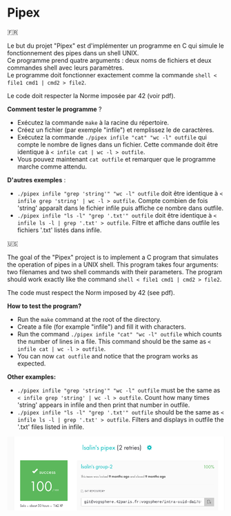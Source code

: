 # Pipex

🇫🇷

Le but du projet "Pipex" est d'implémenter un programme en C qui simule le fonctionnement des pipes dans un shell UNIX.  
Ce programme prend quatre arguments : deux noms de fichiers et deux commandes shell avec leurs paramètres.  
Le programme doit fonctionner exactement comme la commande `shell < file1 cmd1 | cmd2 > file2`.

Le code doit respecter la Norme imposée par 42 (voir pdf).

__Comment tester le programme__ ?

* Exécutez la commande `make` à la racine du répertoire.
* Créez un fichier (par exemple "infile") et remplissez le de caractères.
* Exécutez la commande `./pipex infile "cat" "wc -l" outfile` qui compte le nombre de lignes dans un fichier. Cette commande doit être identique à `< infile cat | wc -l > outfile`.
* Vous pouvez maintenant `cat outfile` et remarquer que le programme marche comme attendu.
  
__D'autres exemples__ :

* `./pipex infile "grep 'string'" "wc -l" outfile` doit être identique à `< infile grep 'string' | wc -l > outfile`. Compte combien de fois 'string' apparaît dans le fichier infile puis affiche ce nombre dans outfile.
* `./pipex infile "ls -l" "grep '.txt'" outfile` doit être identique à `< infile ls -l | grep '.txt' > outfile`. Filtre et affiche dans outfile les fichiers '.txt' listés dans infile.

🇺🇸

The goal of the "Pipex" project is to implement a C program that simulates the operation of pipes in a UNIX shell.
This program takes four arguments: two filenames and two shell commands with their parameters.
The program should work exactly like the command `shell < file1 cmd1 | cmd2 > file2`.

The code must respect the Norm imposed by 42 (see pdf).

__How to test the program?__

* Run the `make` command at the root of the directory.
* Create a file (for example "infile") and fill it with characters.
* Run the command `./pipex infile "cat" "wc -l" outfile` which counts the number of lines in a file. This command should be the same as `< infile cat | wc -l > outfile`.
* You can now `cat outfile` and notice that the program works as expected.

__Other examples:__

* `./pipex infile "grep 'string'" "wc -l" outfile` must be the same as `< infile grep 'string' | wc -l > outfile`. Count how many times 'string' appears in infile and then print that number in outfile.
* `./pipex infile "ls -l" "grep '.txt'" outfile` should be the same as `< infile ls -l | grep '.txt' > outfile`. Filters and displays in outfile the '.txt' files listed in infile.

![Rating](rating.png)
